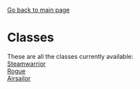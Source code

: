 [Go back to main page](../index.html)
# Classes

These are all the classes currently available:<br>
[Steamwarrior](/classes/steamWarrior/steamWarrior.html)<br>
[Rogue](/classes/rogue/rogue.html)<br>
[Airsailor](/classes/airSailor/airSailor.html)